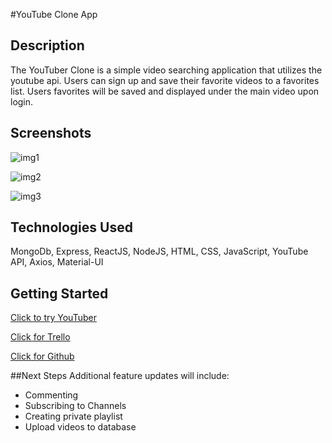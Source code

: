#YouTube Clone App
## Description

The YouTuber Clone is a simple video searching application that utilizes the youtube api.  Users can sign up and save their favorite videos to a favorites list. Users favorites will be saved and displayed under the main video upon login.   

## Screenshots

[img1]:https://i.imgur.com/g8iI3MW.png
![img1]

[img2]:https://i.imgur.com/dDWlfjH.jpg
![img2]

[img3]:https://i.imgur.com/lxKgNqb.png
![img3]


## Technologies Used
MongoDb, Express, ReactJS, NodeJS, HTML, CSS, JavaScript, YouTube API, Axios, Material-UI

## Getting Started
[Click to try YouTuber]: https://youtuber-clone.herokuapp.com/
[Click to try YouTuber] 


[Click for Trello]: https://trello.com/b/XTpCyKLy/sei-project-4
[Click for Trello]

[Click for Github]:https://github.com/ccrisolo/youtuber.git
[Click for Github]

##Next Steps
Additional feature updates will include:
- Commenting
- Subscribing to Channels
- Creating private playlist
- Upload videos to database
	


